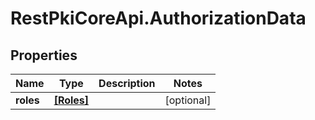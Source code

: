 # RestPkiCoreApi.AuthorizationData

## Properties
Name | Type | Description | Notes
------------ | ------------- | ------------- | -------------
**roles** | [**[Roles]**](Roles.md) |  | [optional] 
